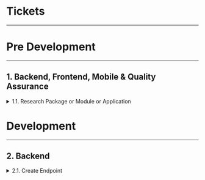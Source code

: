# Tickets
---

# Pre Development
---

## 1. Backend, Frontend, Mobile & Quality Assurance
<details>
  <summary>1.1. Research Package or Module or Application</summary>
  
  ### "Research Package or Module or Application"
  #### Deskripsi
  Programmer Backend, Frontend dan Mobile serta Quality Assurance melakukan uji coba pada sebuah paket atau module atau aplikasi untuk mendukung pengembangan. Apabila dibutuhkan waktu lebih untuk melakukan aktivitas ini dapat koordinasi dengan PM dan EM produk terkait

  #### Standar
  Pada Programmer Backend yang menggunakan bahasa pemrograman Golang, NodeJS, Python dan PHP umunnya akan mencari di github.
  Pada Programmer Frontend yang menggunakan JavaScript umumnya akan mencari di npm.
  Pada Programmer Mobile dapat menyesuaikan dengan kebutuhan masing masing
  Pada Quality Assurance apabila membutuhkan tools untuk test seperti K9, Cypress dan lain lain memerlukan informasi dari website masing masing aplikasi. 

  #### Pembobotan
  Effort untuk melakukan aktivitas ini di sama ratakan sebesar 2 story point dan output berupa dokumen tertulis seperti notion, file text  dan dikirimkan via email perusahaan.


</details>

# Development
---
## 2. Backend
<details>
  <summary>2.1. Create Endpoint</summary>

  ### "Create Endpoint"
  #### Deskripsi
  Membuat endpoint akan dilakukan oleh programmer Backend untuk memenuhi proses bisnis yang di butuhkan. Aktivitas ini di kategorikan sebagai :

  1. Membuat sebuah route baru yang belum pernah ada
  2. Membuat sebuah route yang sama dengan yang sudah ada namun berbeda HTTP method yang digunakan
  #### Standar
  Aktivitas ini memiliki sebuah standar pengerjaan seperti
  1. Penerapan pengecekan _Value_ pada _URL Params_ dan _URL Query Params_ sesuasi kebutuhan dan mencakupi _negative case_ - GET Detail
  2. Penerapan pengecekan _Value_ pada _HTTP Body_ yang digunakan pada _HTTP Body Form-Data_, _HTTP Body Raw_ dan _HTTP x www url encoded_ sesuai kebutuhan dan mencakupi _negative case_ - POST data dan PUT data
  3. Penerapan pengecekan _Meta_ pada _HTTP Response_ dengan menyertakan informasi _page_, _per_page_, _total_ - GET list data
  #### Pembobotan
  Aktivitas ini memiliki pembobotan awal dan dapat berkembang yang dibagi tiga dengan detail :

  1. **Simple - 2 Story Point**
  Aktivitas "Create Endpoint" digolongkan _simple_ apabila melakukan satu proses yang terhubung ke database untuk mengambil, merubah atau menambahkan suatu _value. Setiap endpoint diharuskan memiliki log baik internal ataupun di Datadog. Aktivitas harus memenuhi semua kriteria dibawah :
      1. Melakukan validasi _Value_ dari _URL Params_
      2. Melakukan validasi _Value_ dari _URL Query Params_
      3. Melakukan validasi _Value_ dari _HTTP Body_

      Contoh :

        `Endpoint Activate Data`
        `Endpoint Deactivate Data`
        `Endpoint Get Detail Data`
        `Endpoint Create Data`
  &nbsp;

  2. **Compound - 4 Story Point**
  Aktivitas "Create Endpoint" digolongkan _compound_ apabila memenuhi semua aktivitas golongan _simple_ dan minimal satu dari aktivitas dibawah :
       1. Melakukan Proses Encrypt & Decrypt
       2. Terhubung ke layanan pendukung seperti Google Cloud Storage, Google Pub/Sub dan service lainnya
       3. Endpoint membutuhkan _route internal_ dan _route external_ agar bisa digunakan

      Contoh :

        `Endpoint Create Data with Image`
        `Endpoint Post Data Background Process`
        `Endpoint Get Detail Data with Presigned Image`
        `Endpoint Create Data`
  &nbsp;

  1. **Complex - 6 Story Point**
  Aktivitas "Create Endpoint" digolongkan _complex_ apabila memenuhi semua aktivitas golongan _compound_ dan minimal satu dari aktivitas dibawah :
       1. Terhubung ke pihak ketiga secara langsung untuk melakukan pengiriman email, OTP dan kebutuhan lainnya
       2. Terhubug ke pihak ketiga antar produk di privy seperti PrivyTool, PrivySign, PrivyCarstenz dan service lainnya
       3. Melakukan proses yang membutuhkan _service_ lain untuk memastikan kebutuhan bisnis berjalan seperti _generate document_ ataupun hal yang setara dengan hal tersebut

      Contoh :

        `Endpoint Submit Data and Generate Document`
        `Endpoint Submit Data and Send Push Notification`

</details>
